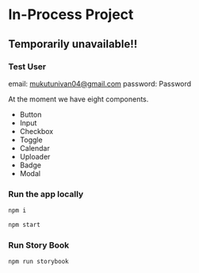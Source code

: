 # In-Process Project

## Temporarily unavailable!!

### Test User
email: mukutunivan04@gmail.com
password: Password

At the moment we have eight components.
- Button
- Input
- Checkbox
- Toggle
- Calendar
- Uploader
- Badge
- Modal

### Run the app locally

```sh
npm i
```

```sh
npm start
```

### Run Story Book

```sh
npm run storybook
```
